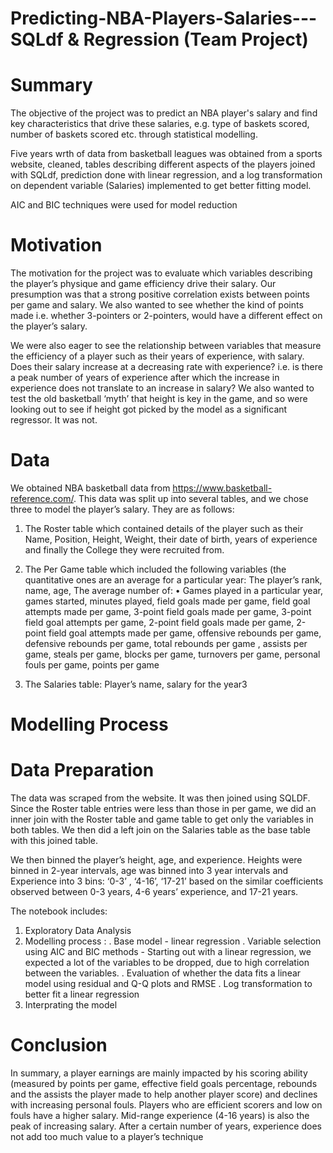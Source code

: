 # Predicting-NBA-Players-Salaries---SQLdf & Regression (Team Project)

# Summary
The objective of the project was to predict an NBA player's salary and find key characteristics that drive these salaries, e.g. type of baskets scored, number of baskets scored etc. through statistical modelling.

Five years wrth of data from basketball leagues was obtained from a sports website, cleaned, tables describing different aspects of the players joined with SQLdf, prediction done with linear regression, and a log transformation on dependent variable (Salaries) implemented to get better fitting model.

AIC and BIC techniques were used for model reduction


# Motivation
The motivation for the project was to evaluate which variables describing the player’s physique 
and game efficiency drive their salary. Our presumption was that a 
strong positive correlation exists between points per game and salary. We also wanted to see 
whether the kind of points made i.e. whether 3-pointers or 2-pointers, would have a different
effect on the player’s salary. 

We were also eager to see the relationship between variables 
that measure the efficiency of a player such as their years of experience, with salary. Does their 
salary increase at a decreasing rate with experience? i.e. is there a peak number of years of 
experience after which the increase in experience does not translate to an increase in salary?
We also wanted to test the old basketball ‘myth’ that height is key in the game, and so were 
looking out to see if height got picked by the model as a significant regressor. It was not.

# Data
We obtained NBA basketball data from https://www.basketball-reference.com/. This data was 
split up into several tables, and we chose three to model the player’s salary. They are as 
follows:

1. The Roster table which contained details of the player such as their Name, Position, 
Height, Weight, their date of birth, years of experience and finally the College they were 
recruited from. 

2. The Per Game table which included the following variables (the quantitative ones are an 
average for a particular year: The player’s rank, name, age,
The average number of:
• Games played in a particular year, games started, minutes played, field goals 
made per game, field goal attempts made per game, 3-point field goals made per 
game, 3-point field goal attempts per game, 2-point field goals made per game, 
2-point field goal attempts made per game, offensive rebounds per game, 
defensive rebounds per game, total rebounds per game , assists per game, steals 
per game, blocks per game, turnovers per game, personal fouls per game, points 
per game

3. The Salaries table: Player’s name, salary for the year3

# Modelling Process

# Data Preparation
The data was scraped from the website. It was then joined using 
SQLDF. Since the Roster table entries were less than those in per game, we did an inner join 
with the Roster table and game table to get only the variables in both tables. We then did a left 
join on the Salaries table as the base table with this joined table.

We then binned the player’s height, age, and experience. Heights were binned in 2-year
intervals, age was binned into 3 year intervals and Experience into 3 bins: ‘0-3’ , ‘4-16’, ‘17-21’ 
based on the similar coefficients observed between 0-3 years, 4-6 years’ experience, and 17-21 
years.

The notebook includes:
1. Exploratory Data Analysis
2. Modelling process :
      . Base model - linear regression
      . Variable selection using AIC and BIC methods - Starting out with a linear regression, we expected a lot of the variables to be dropped, due to high 
correlation between the variables.
      . Evaluation of whether the data fits a linear model using residual and Q-Q plots and RMSE
      . Log transformation to better fit a linear regression
3. Interprating the model

# Conclusion
In summary, a player earnings are mainly impacted by his scoring ability (measured 
by points per game, effective field goals percentage, rebounds and the assists the player made 
to help another player score) and declines with increasing personal fouls. Players who are 
efficient scorers and low on fouls have a higher salary. Mid-range experience (4-16 years) is also 
the peak of increasing salary. After a certain number of years, experience does not add too
much value to a player’s technique

